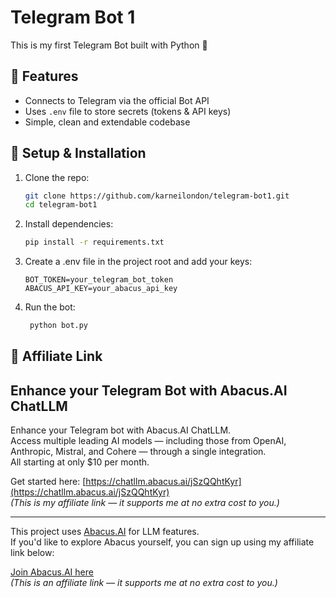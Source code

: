 # Telegram Bot 1

This is my first Telegram Bot built with Python 🐍

## 🚀 Features
- Connects to Telegram via the official Bot API
- Uses `.env` file to store secrets (tokens & API keys)
- Simple, clean and extendable codebase

## 🔧 Setup & Installation
1. Clone the repo:
   ```bash
   git clone https://github.com/karneilondon/telegram-bot1.git
   cd telegram-bot1
   
2. Install dependencies:
   ```bash
   pip install -r requirements.txt
   
3. Create a .env file in the project root and add your keys:
   ```env
   BOT_TOKEN=your_telegram_bot_token
   ABACUS_API_KEY=your_abacus_api_key
   
4. Run the bot: 
   ```bash
    python bot.py    

## 🤝 Affiliate Link

## Enhance your Telegram Bot with Abacus.AI ChatLLM

Enhance your Telegram bot with Abacus.AI ChatLLM.  
Access multiple leading AI models — including those from OpenAI, Anthropic, Mistral, and Cohere — through a single integration.  
All starting at only $10 per month.

Get started here: [https://chatllm.abacus.ai/jSzQQhtKyr](https://chatllm.abacus.ai/jSzQQhtKyr)  
*(This is my affiliate link — it supports me at no extra cost to you.)*

---

This project uses [Abacus.AI](https://chatllm.abacus.ai/jSzQQhtKyr) for LLM features.  
If you'd like to explore Abacus yourself, you can sign up using my affiliate link below:

[Join Abacus.AI here](https://chatllm.abacus.ai/jSzQQhtKyr)  
*(This is an affiliate link — it supports me at no extra cost to you.)*


